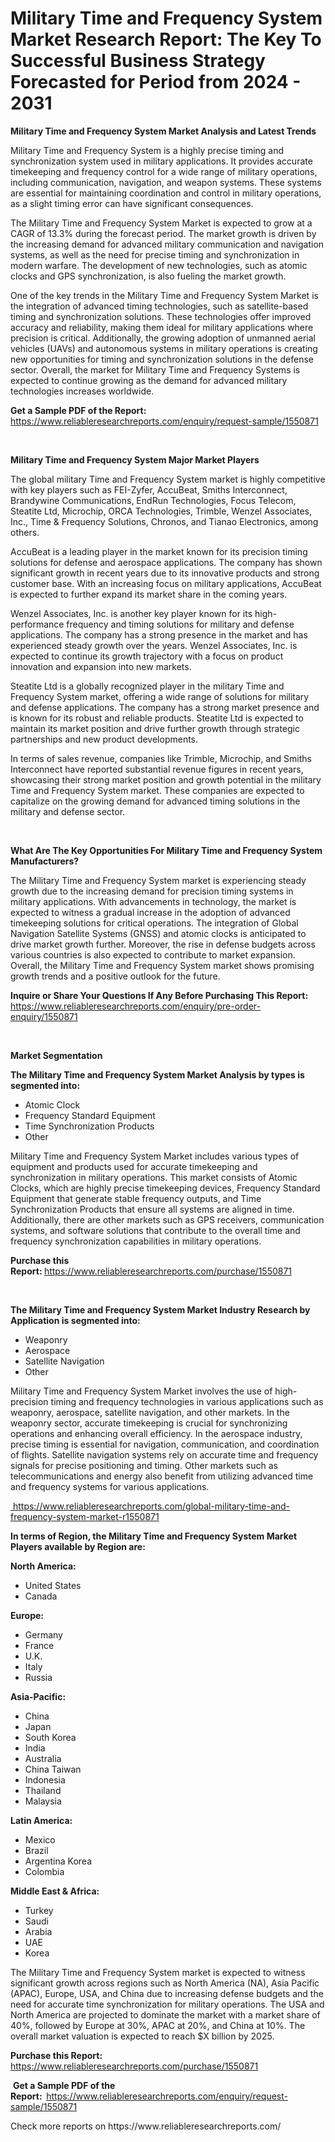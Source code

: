 <p><h1>Military Time and Frequency System Market Research Report: The Key To Successful Business Strategy Forecasted for Period from 2024 - 2031</h1></p><p><strong>Military Time and Frequency System Market Analysis and Latest Trends</strong></p>
<p><p>Military Time and Frequency System is a highly precise timing and synchronization system used in military applications. It provides accurate timekeeping and frequency control for a wide range of military operations, including communication, navigation, and weapon systems. These systems are essential for maintaining coordination and control in military operations, as a slight timing error can have significant consequences.</p><p>The Military Time and Frequency System Market is expected to grow at a CAGR of 13.3% during the forecast period. The market growth is driven by the increasing demand for advanced military communication and navigation systems, as well as the need for precise timing and synchronization in modern warfare. The development of new technologies, such as atomic clocks and GPS synchronization, is also fueling the market growth.</p><p>One of the key trends in the Military Time and Frequency System Market is the integration of advanced timing technologies, such as satellite-based timing and synchronization solutions. These technologies offer improved accuracy and reliability, making them ideal for military applications where precision is critical. Additionally, the growing adoption of unmanned aerial vehicles (UAVs) and autonomous systems in military operations is creating new opportunities for timing and synchronization solutions in the defense sector. Overall, the market for Military Time and Frequency Systems is expected to continue growing as the demand for advanced military technologies increases worldwide.</p></p>
<p><strong>Get a Sample PDF of the Report:&nbsp;</strong> <a href="https://www.reliableresearchreports.com/enquiry/request-sample/1550871">https://www.reliableresearchreports.com/enquiry/request-sample/1550871</a></p>
<p>&nbsp;</p>
<p><strong>Military Time and Frequency System Major Market Players</strong></p>
<p><p>The global military Time and Frequency System market is highly competitive with key players such as FEI-Zyfer, AccuBeat, Smiths Interconnect, Brandywine Communications, EndRun Technologies, Focus Telecom, Steatite Ltd, Microchip, ORCA Technologies, Trimble, Wenzel Associates, Inc., Time & Frequency Solutions, Chronos, and Tianao Electronics, among others.</p><p>AccuBeat is a leading player in the market known for its precision timing solutions for defense and aerospace applications. The company has shown significant growth in recent years due to its innovative products and strong customer base. With an increasing focus on military applications, AccuBeat is expected to further expand its market share in the coming years.</p><p>Wenzel Associates, Inc. is another key player known for its high-performance frequency and timing solutions for military and defense applications. The company has a strong presence in the market and has experienced steady growth over the years. Wenzel Associates, Inc. is expected to continue its growth trajectory with a focus on product innovation and expansion into new markets.</p><p>Steatite Ltd is a globally recognized player in the military Time and Frequency System market, offering a wide range of solutions for military and defense applications. The company has a strong market presence and is known for its robust and reliable products. Steatite Ltd is expected to maintain its market position and drive further growth through strategic partnerships and new product developments.</p><p>In terms of sales revenue, companies like Trimble, Microchip, and Smiths Interconnect have reported substantial revenue figures in recent years, showcasing their strong market position and growth potential in the military Time and Frequency System market. These companies are expected to capitalize on the growing demand for advanced timing solutions in the military and defense sector.</p></p>
<p>&nbsp;</p>
<p><strong>What Are The Key Opportunities For Military Time and Frequency System Manufacturers?</strong></p>
<p><p>The Military Time and Frequency System market is experiencing steady growth due to the increasing demand for precision timing systems in military applications. With advancements in technology, the market is expected to witness a gradual increase in the adoption of advanced timekeeping solutions for critical operations. The integration of Global Navigation Satellite Systems (GNSS) and atomic clocks is anticipated to drive market growth further. Moreover, the rise in defense budgets across various countries is also expected to contribute to market expansion. Overall, the Military Time and Frequency System market shows promising growth trends and a positive outlook for the future.</p></p>
<p><strong>Inquire or Share Your Questions If Any Before Purchasing This Report:</strong> <a href="https://www.reliableresearchreports.com/enquiry/pre-order-enquiry/1550871">https://www.reliableresearchreports.com/enquiry/pre-order-enquiry/1550871</a></p>
<p>&nbsp;</p>
<p><strong>Market Segmentation</strong></p>
<p><strong>The Military Time and Frequency System Market Analysis by types is segmented into:</strong></p>
<p><ul><li>Atomic Clock</li><li>Frequency Standard Equipment</li><li>Time Synchronization Products</li><li>Other</li></ul></p>
<p><p>Military Time and Frequency System Market includes various types of equipment and products used for accurate timekeeping and synchronization in military operations. This market consists of Atomic Clocks, which are highly precise timekeeping devices, Frequency Standard Equipment that generate stable frequency outputs, and Time Synchronization Products that ensure all systems are aligned in time. Additionally, there are other markets such as GPS receivers, communication systems, and software solutions that contribute to the overall time and frequency synchronization capabilities in military operations.</p></p>
<p><strong>Purchase this Report:&nbsp;</strong><a href="https://www.reliableresearchreports.com/purchase/1550871">https://www.reliableresearchreports.com/purchase/1550871</a></p>
<p>&nbsp;</p>
<p><strong>The Military Time and Frequency System Market Industry Research by Application is segmented into:</strong></p>
<p><ul><li>Weaponry</li><li>Aerospace</li><li>Satellite Navigation</li><li>Other</li></ul></p>
<p><p>Military Time and Frequency System Market involves the use of high-precision timing and frequency technologies in various applications such as weaponry, aerospace, satellite navigation, and other markets. In the weaponry sector, accurate timekeeping is crucial for synchronizing operations and enhancing overall efficiency. In the aerospace industry, precise timing is essential for navigation, communication, and coordination of flights. Satellite navigation systems rely on accurate time and frequency signals for precise positioning and timing. Other markets such as telecommunications and energy also benefit from utilizing advanced time and frequency systems for various applications.</p></p>
<p><a href="https://www.reliableresearchreports.com/global-military-time-and-frequency-system-market-r1550871">&nbsp;https://www.reliableresearchreports.com/global-military-time-and-frequency-system-market-r1550871</a></p>
<p><strong>In terms of Region, the Military Time and Frequency System Market Players available by Region are:</strong></p>
<p>
    <p> <strong> North America: </strong>
        <ul>
            <li>United States</li>
            <li>Canada</li>
        </ul>
        </p> 
    <p> <strong> Europe: </strong>
        <ul>
            <li>Germany</li>
            <li>France</li>
            <li>U.K.</li>
            <li>Italy</li>
            <li>Russia</li>
        </ul>
        </p> 
    <p> <strong> Asia-Pacific: </strong>
        <ul>
            <li>China</li>
            <li>Japan</li>
            <li>South Korea</li>
            <li>India</li>
            <li>Australia</li>
            <li>China Taiwan</li>
            <li>Indonesia</li>
            <li>Thailand</li>
            <li>Malaysia</li>
        </ul>
        </p> 
    <p> <strong> Latin America: </strong>
        <ul>
            <li>Mexico</li>
            <li>Brazil</li>
            <li>Argentina Korea</li>
            <li>Colombia</li>
        </ul>
        </p> 
    <p> <strong> Middle East & Africa: </strong>
        <ul>
            <li>Turkey</li>
            <li>Saudi</li>
            <li>Arabia</li>
            <li>UAE</li>
            <li>Korea</li>
        </ul>
    </p>
    </p>
<p><p>The Military Time and Frequency System market is expected to witness significant growth across regions such as North America (NA), Asia Pacific (APAC), Europe, USA, and China due to increasing defense budgets and the need for accurate time synchronization for military operations. The USA and North America are projected to dominate the market with a market share of 40%, followed by Europe at 30%, APAC at 20%, and China at 10%. The overall market valuation is expected to reach $X billion by 2025.</p></p>
<p><strong>Purchase this Report: </strong><a href="https://www.reliableresearchreports.com/purchase/1550871">https://www.reliableresearchreports.com/purchase/1550871</a></p>
<p>&nbsp;<strong>Get a Sample PDF of the Report:&nbsp;&nbsp;</strong><a href="https://www.reliableresearchreports.com/enquiry/request-sample/1550871">https://www.reliableresearchreports.com/enquiry/request-sample/1550871</a></p>
<p><strong></strong></p>
<p>Check more reports on https://www.reliableresearchreports.com/</p>